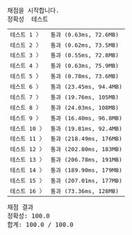 <pre class="console-content"><div></div><div class="console-heading">채점을 시작합니다.</div><div class="console-message">정확성  테스트</div><table class="console-test-group" data-category="correctness"><tbody><tr data-testcase-id="147384"><td valign="top" class="td-label">테스트 1 <span>〉</span></td><td class="result passed">통과 (0.63ms, 72.6MB)</td></tr><tr data-testcase-id="147385"><td valign="top" class="td-label">테스트 2 <span>〉</span></td><td class="result passed">통과 (0.62ms, 73.5MB)</td></tr><tr data-testcase-id="147386"><td valign="top" class="td-label">테스트 3 <span>〉</span></td><td class="result passed">통과 (0.55ms, 72.8MB)</td></tr><tr data-testcase-id="147387"><td valign="top" class="td-label">테스트 4 <span>〉</span></td><td class="result passed">통과 (0.63ms, 75.9MB)</td></tr><tr data-testcase-id="147388"><td valign="top" class="td-label">테스트 5 <span>〉</span></td><td class="result passed">통과 (0.78ms, 73.6MB)</td></tr><tr data-testcase-id="147389"><td valign="top" class="td-label">테스트 6 <span>〉</span></td><td class="result passed">통과 (23.45ms, 94.4MB)</td></tr><tr data-testcase-id="147390"><td valign="top" class="td-label">테스트 7 <span>〉</span></td><td class="result passed">통과 (19.76ms, 105MB)</td></tr><tr data-testcase-id="147391"><td valign="top" class="td-label">테스트 8 <span>〉</span></td><td class="result passed">통과 (24.03ms, 108MB)</td></tr><tr data-testcase-id="147392"><td valign="top" class="td-label">테스트 9 <span>〉</span></td><td class="result passed">통과 (16.40ms, 96.8MB)</td></tr><tr data-testcase-id="147393"><td valign="top" class="td-label">테스트 10 <span>〉</span></td><td class="result passed">통과 (19.81ms, 92.4MB)</td></tr><tr data-testcase-id="147394"><td valign="top" class="td-label">테스트 11 <span>〉</span></td><td class="result passed">통과 (218.49ms, 176MB)</td></tr><tr data-testcase-id="147395"><td valign="top" class="td-label">테스트 12 <span>〉</span></td><td class="result passed">통과 (202.80ms, 183MB)</td></tr><tr data-testcase-id="147396"><td valign="top" class="td-label">테스트 13 <span>〉</span></td><td class="result passed">통과 (206.78ms, 191MB)</td></tr><tr data-testcase-id="147397"><td valign="top" class="td-label">테스트 14 <span>〉</span></td><td class="result passed">통과 (189.90ms, 179MB)</td></tr><tr data-testcase-id="147398"><td valign="top" class="td-label">테스트 15 <span>〉</span></td><td class="result passed">통과 (207.01ms, 177MB)</td></tr><tr data-testcase-id="148228"><td valign="top" class="td-label">테스트 16 <span>〉</span></td><td class="result passed">통과 (73.36ms, 128MB)</td></tr></tbody></table><div class="console-heading">채점 결과</div><div class="console-message">정확성: 100.0</div><div class="console-message">합계: 100.0 / 100.0</div></pre>